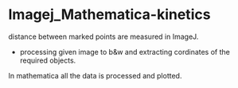 # Imagej_Mathematica-kinetics
distance between marked points are measured in ImageJ.
  - processing given image to b&w and extracting cordinates of the required objects.

In mathematica all the data is processed and plotted.
